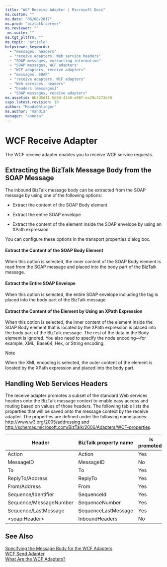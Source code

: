 ```yaml
---
title: "WCF Receive Adapter | Microsoft Docs"
ms.custom: ""
ms.date: "06/08/2017"
ms.prod: "biztalk-server"
ms.reviewer: ""
 ms.suite: ""
ms.tgt_pltfrm: ""
ms.topic: "article"
helpviewer_keywords: 
  - "messages, headers"
  - "receive adapters, Web service headers"
  - "SOAP messages, extracting information"
  - "SOAP messages, WCF adapters"
  - "WCF adapters, receive adapters"
  - "messages, SOAP"
  - "receive adapters, WCF adapters"
  - "Web services, headers"
  - "headers [messages]"
  - "SOAP messages, receive adapters"
ms.assetid: 6b3d5df1-5d9d-4240-a98f-ea29c3272e38
caps.latest.revision: 10
author: "MandiOhlinger"
ms.author: "mandia"
manager: "anneta"
---
```

# WCF Receive Adapter
The WCF receive adapter enables you to receive WCF service requests.  
  
## Extracting the BizTalk Message Body from the SOAP Message  
 The inbound BizTalk message body can be extracted from the SOAP message by using one of the following options:  
  
-   Extract the content of the SOAP Body element  
  
-   Extract the entire SOAP envelope  
  
-   Extract the content of the element inside the SOAP envelope by using an XPath expression  
  
 You can configure these options in the transport properties dialog box.  
  
#### Extract the Content of the SOAP Body Element  
 When this option is selected, the inner content of the SOAP Body element is read from the SOAP message and placed into the body part of the BizTalk message.  
  
#### Extract the Entire SOAP Envelope  
 When this option is selected, the entire SOAP envelope including the tag is placed into the body part of the BizTalk message.  
  
#### Extract the Content of the Element by Using an XPath Expression  
 When this option is selected, the inner content of the element inside the SOAP Body element that is located by the XPath expression is placed into the body part of the BizTalk message. The rest of the data in the Body element is ignored. You also need to specify the node encoding—for example, XML, Base64, Hex, or String encoding.  
  
> [!NOTE]
>  When the XML encoding is selected, the outer content of the element is located by the XPath expression and placed into the body part.  
  
## Handling Web Services Headers  
 The receive adapter promotes a subset of the standard Web services headers onto the BizTalk message context to enable easy access and routing based on values of those headers. The following table lists the properties that will be saved onto the message context by the receive adapter. The properties are defined under the following namespaces: http://www.w3.org/2005/addressing and http://schemas.microsoft.com/BizTalk/2006/Adapters/WCF-properties.  
  
|Header|BizTalk property name|Is promoted?|  
|------------|---------------------------|------------------|  
|Action|Action|Yes|  
|MessageID|MessageID|No|  
|To|To|Yes|  
|ReplyTo/Address|ReplyTo|Yes|  
|From/Address|From|Yes|  
|Sequence/Identifier|SequenceId|Yes|  
|Sequence/MessageNumber|SequenceNumber|Yes|  
|Sequence/LastMessage|SequenceLastMessage|Yes|  
|\<soap:Header>|InboundHeaders|No|  
  
## See Also  
 [Specifying the Message Body for the WCF Adapters](../core/specifying-the-message-body-for-the-wcf-adapters.md)   
 [WCF Send Adapter](../core/wcf-send-adapter.md)   
 [What Are the WCF Adapters?](../core/what-are-the-wcf-adapters.md)
